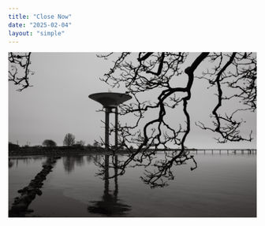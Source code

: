 ```yaml
---
title: "Close Now"
date: "2025-02-04"
layout: "simple"
---
```

![Close Now!](featured.jpg "Close Now")